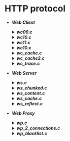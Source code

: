 # HTTP protocol  
- ***Web Client***
  <details> <summary> <b><i>wc09.c</i></b> </summary> 
  Web client that makes an HTTP/0.9 request to the server and reads the response of the server.
  </details>
  <details> <summary> <b><i>wc10.c</i></b> </summary> 
  Web client that makes an HTTP/1.0 request and analyses the response of the server looking for Content-Length header.
  </details>
  <details> <summary> <b><i>wc11.c</i></b> </summary>
  Web client that makes an HTTP/1.1 request and analyses the response of the server looking for either Content-Length or Transfer-Encoding header.
  </details>
  <details> <summary> <b><i>wc10.c</i></b> </summary> 
  Web client that makes an HTTP/1.0 request and analyses the response of the server looking for Content-Length header.
  </details>
  <details> <summary> <b><i>wc_cache.c</i></b> </summary> 
  Web Client with caching implemented using Last-Modified header and HEAD method.
  </details>
  <details> <summary> <b><i>wc_cache2.c</i></b> </summary> 
  Web Client with caching implemented using If-Modified-Since header.
  </details>
  <details> <summary> <b><i>wc_trace.c</i></b> </summary> 
  Web Client that uses the method TRACE, defined in HTTP/1.1 and explained in  <a href="https://tools.ietf.org/html/rfc2616#section-9.8">Section 9.8 of the RFC 2616</a>, and understands if the request was modified by transparent proxies before reaching the server.<br> Web Client is going to be tested on following addresses:
  <ul>
    <li>184.168.221.96 (www.webtrace.com)</li>
    <li>46.37.17.205 (www.radioamatori.it)</li>
  </ul>
  </details>

- ***Web Server***
  <details> <summary> <b><i>ws.c</i></b> </summary> 
  Standard version with management of function calls.
  </details>
  <details> <summary> <b><i>ws_chunked.c</i></b> </summary> 
  Web Server with Transfer-Encoding:chunked header management.
  </details>
  <details> <summary> <b><i>ws_content.c</i></b> </summary> 
  Web Server with Content-Length header.
  </details>
  <details> <summary> <b><i>ws_cache.c</i></b> </summary> 
  Web Server with both caching management.
  </details>
  <details> <summary> <b><i>ws_reflect.c</i></b> </summary> 
  Web Server that replies with message of client, with additional info about client
  </details>
- ***Web Proxy***
  <details> <summary> <b><i>wp.c</i></b> </summary> 
  HTTPS and HTTP management.
  </details>
  <details> <summary> <b><i>wp_2_connections.c</i></b> </summary> 
  Keep-alive and close connections together.
  </details>
  <details> <summary> <b><i>wp_blacklist.c</i></b> </summary> 
  Web Proxy that manages HTTP requests from client, such that if the client has an IP address that is the same of one of 4 IP addresses stored in the proxy (max 4 addresses), the proxy leave the transfering of only HTML or TEXT files.
  </details>
 
